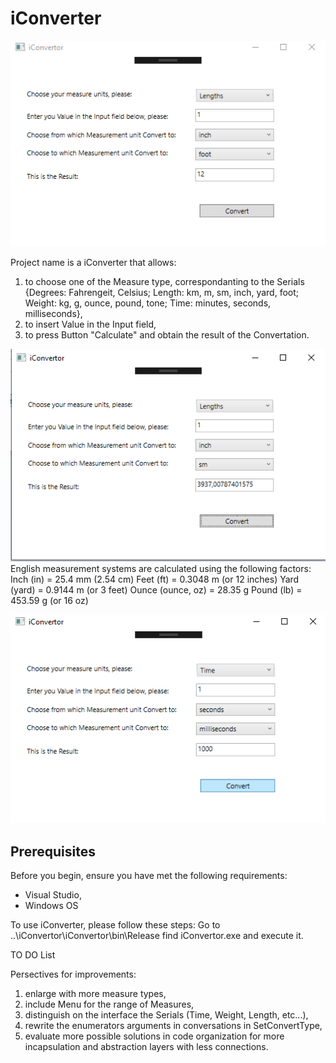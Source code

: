 # iConverter
![Screenshot 1](/screenshot1.png)


Project name is a iConverter that allows: 
1. to choose one of the Measure type, correspondanting to the Serials {Degrees: Fahrengeit, Celsius; Length: km, m, sm, inch, yard, foot; Weight: kg, g, ounce, pound, tone; Time: minutes, seconds, milliseconds}, 
2. to insert Value in the Input field, 
3. to press Button "Calculate" and obtain the result of the Convertation.


![Screenshot 2](/screenshot2.png)
English measurement systems are calculated using the following factors:
Inch (in) = 25.4 mm (2.54 cm)
Feet (ft) = 0.3048 m (or 12 inches)
Yard (yard) = 0.9144 m (or 3 feet)
Ounce (ounce, oz) = 28.35 g
Pound (lb) = 453.59 g (or 16 oz)

![Screenshot 3](/screenshot3.png)
## Prerequisites

Before you begin, ensure you have met the following requirements:
* Visual Studio,
* Windows OS

To use iConverter, please follow these steps:
Go to ..\iConvertor\iConvertor\bin\Release
	find iConvertor.exe and execute it.

TO DO List

Persectives for improvements:

1) enlarge with more measure types, 
2) include Menu for the range of Measures,
3) distinguish on the interface the Serials (Time, Weight, Length, etc...),
4) rewrite the enumerators arguments in conversations in SetConvertType,
5) evaluate more possible solutions in code organization for more incapsulation and abstraction layers with less connections.


